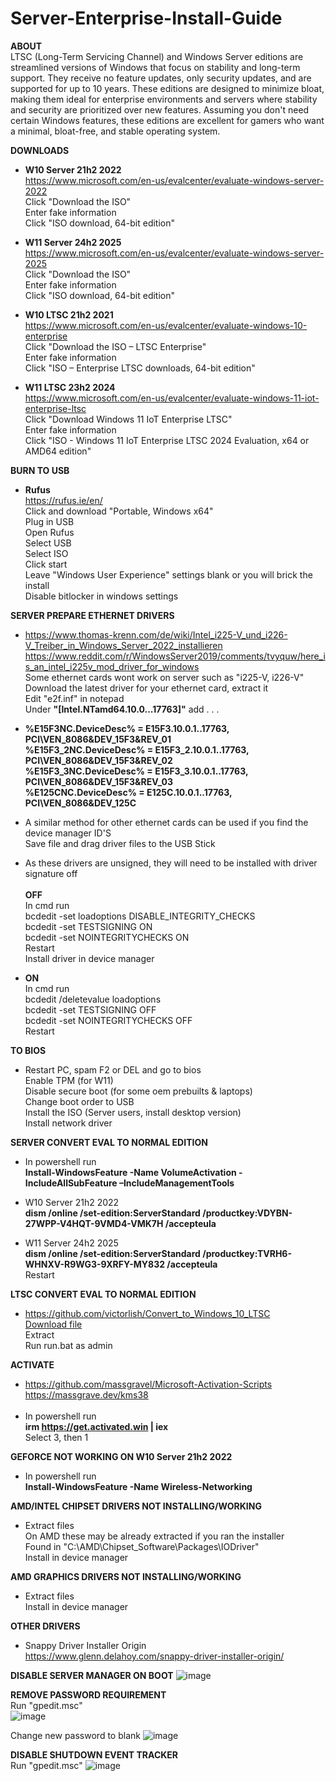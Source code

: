 # Server-Enterprise-Install-Guide
**ABOUT** <br>
LTSC (Long-Term Servicing Channel) and Windows Server editions are streamlined versions of Windows that focus on stability and long-term support.
They receive no feature updates, only security updates, and are supported for up to 10 years.
These editions are designed to minimize bloat, making them ideal for enterprise environments and servers where stability and security are prioritized over new features.
Assuming you don't need certain Windows features, these editions are excellent for gamers who want a minimal, bloat-free, and stable operating system.

**DOWNLOADS**
- **W10 Server 21h2 2022** <br>
https://www.microsoft.com/en-us/evalcenter/evaluate-windows-server-2022 <br>
Click "Download the ISO" <br>
Enter fake information <br>
Click "ISO download, 64-bit edition"

- **W11 Server 24h2 2025**  <br>
https://www.microsoft.com/en-us/evalcenter/evaluate-windows-server-2025 <br>
Click "Download the ISO" <br>
Enter fake information <br>
Click "ISO download, 64-bit edition"

- **W10 LTSC 21h2 2021** <br>
https://www.microsoft.com/en-us/evalcenter/evaluate-windows-10-enterprise <br>
Click "Download the ISO – LTSC Enterprise" <br>
Enter fake information <br>
Click "ISO – Enterprise LTSC downloads, 64-bit edition"

- **W11 LTSC 23h2 2024** <br>
https://www.microsoft.com/en-us/evalcenter/evaluate-windows-11-iot-enterprise-ltsc <br>
Click "Download Windows 11 IoT Enterprise LTSC" <br>
Enter fake information <br>
Click "ISO - Windows 11 IoT Enterprise LTSC 2024 Evaluation, x64 or AMD64 edition"

**BURN TO USB**
- **Rufus** <br> 
https://rufus.ie/en/ <br>
Click and download "Portable, Windows x64" <br>
Plug in USB <br>
Open Rufus <br>
Select USB <br>
Select ISO <br>
Click start <br>
Leave "Windows User Experience" settings blank or you will brick the install <br>
Disable bitlocker in windows settings <br>

**SERVER PREPARE ETHERNET DRIVERS**
- https://www.thomas-krenn.com/de/wiki/Intel_i225-V_und_i226-V_Treiber_in_Windows_Server_2022_installieren <br>
https://www.reddit.com/r/WindowsServer2019/comments/tvyquw/here_is_an_intel_i225v_mod_driver_for_windows <br>
Some ethernet cards wont work on server such as "i225-V, i226-V" <br>
Download the latest driver for your ethernet card, extract it <br>
Edit "e2f.inf" in notepad <br>
Under **"[Intel.NTamd64.10.0...17763]"** add . . .

- **%E15F3NC.DeviceDesc% = E15F3.10.0.1..17763, PCI\VEN_8086&DEV_15F3&REV_01 <br>
%E15F3_2NC.DeviceDesc% = E15F3_2.10.0.1..17763, PCI\VEN_8086&DEV_15F3&REV_02 <br>
%E15F3_3NC.DeviceDesc% = E15F3_3.10.0.1..17763, PCI\VEN_8086&DEV_15F3&REV_03 <br>
%E125CNC.DeviceDesc% = E125C.10.0.1..17763, PCI\VEN_8086&DEV_125C**

- A similar method for other ethernet cards can be used if you find the device manager ID'S <br>
Save file and drag driver files to the USB Stick

- As these drivers are unsigned, they will need to be installed with driver signature off <br> <br>
**OFF** <br>
In cmd run <br>
bcdedit -set loadoptions DISABLE_INTEGRITY_CHECKS <br>
bcdedit -set TESTSIGNING ON <br>
bcdedit -set NOINTEGRITYCHECKS ON <br>
Restart <br>
Install driver in device manager

- **ON** <br> 
In cmd run <br>
bcdedit /deletevalue loadoptions <br>
bcdedit -set TESTSIGNING OFF <br>
bcdedit -set NOINTEGRITYCHECKS OFF <br>
Restart

**TO BIOS**
- Restart PC, spam F2 or DEL and go to bios <br>
Enable TPM (for W11) <br>
Disable secure boot (for some oem prebuilts & laptops) <br>
Change boot order to USB <br>
Install the ISO (Server users, install desktop version) <br>
Install network driver

**SERVER CONVERT EVAL TO NORMAL EDITION**
- In powershell run <br>
**Install-WindowsFeature -Name VolumeActivation -IncludeAllSubFeature –IncludeManagementTools**

- W10 Server 21h2 2022 <br>
**dism /online /set-edition:ServerStandard /productkey:VDYBN-27WPP-V4HQT-9VMD4-VMK7H /accepteula** <br>
- W11 Server 24h2 2025 <br>
**dism /online /set-edition:ServerStandard /productkey:TVRH6-WHNXV-R9WG3-9XRFY-MY832 /accepteula** <br>
Restart

**LTSC CONVERT EVAL TO NORMAL EDITION**
- https://github.com/victorlish/Convert_to_Windows_10_LTSC <br>
[Download file](<https://github.com/fr33thytweaks/Server-Enterprise-Install-Guide](https://github.com/fr33thytweaks/Server-Enterprise-Install-Guide/raw/main/Convert%20LTSC%20Eval.zip)>) <br>
Extract <br>
Run run.bat as admin

**ACTIVATE**
- https://github.com/massgravel/Microsoft-Activation-Scripts <br>
https://massgrave.dev/kms38 <br> <br>
- In powershell run <br>
**irm https://get.activated.win | iex** <br>
Select 3, then 1

**GEFORCE NOT WORKING ON W10 Server 21h2 2022**
- In powershell run <br>
**Install-WindowsFeature -Name Wireless-Networking**

**AMD/INTEL CHIPSET DRIVERS NOT INSTALLING/WORKING**
- Extract files <br>
On AMD these may be already extracted if you ran the installer <br>
Found in "C:\AMD\Chipset_Software\Packages\IODriver" <br>
Install in device manager
 
**AMD GRAPHICS DRIVERS NOT INSTALLING/WORKING**
- Extract files <br>
Install in device manager

**OTHER DRIVERS**
- Snappy Driver Installer Origin <br>
https://www.glenn.delahoy.com/snappy-driver-installer-origin/

**DISABLE SERVER MANAGER ON BOOT**
![image](https://github.com/user-attachments/assets/3500f7f6-0ced-4524-b8ef-316d167da885)

**REMOVE PASSWORD REQUIREMENT** <br>
Run "gpedit.msc" <br>
![image](https://github.com/user-attachments/assets/ec992915-c0a7-498f-800f-e76164d6a208)

Change new password to blank
![image](https://github.com/user-attachments/assets/d2e98128-369d-4f74-abd3-6bdf40dc058c)

**DISABLE SHUTDOWN EVENT TRACKER** <br>
Run "gpedit.msc"
![image](https://github.com/user-attachments/assets/c33d3828-a006-4178-ad1e-13a626489c2d)
